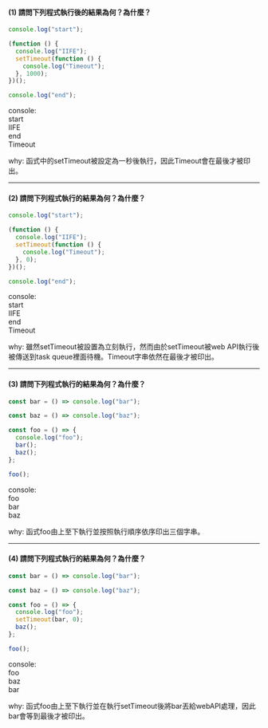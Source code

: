 #### (1) 請問下列程式執行後的結果為何？為什麼？

```javascript
console.log("start");

(function () {
  console.log("IIFE");
  setTimeout(function () {
    console.log("Timeout");
  }, 1000);
})();

console.log("end");
```

console:  
  start  
  IIFE  
  end  
  Timeout
  
why:
  函式中的setTimeout被設定為一秒後執行，因此Timeout會在最後才被印出。

---

#### (2) 請問下列程式執行的結果為何？為什麼？

```javascript
console.log("start");

(function () {
  console.log("IIFE");
  setTimeout(function () {
    console.log("Timeout");
  }, 0);
})();

console.log("end");
```

console:  
  start  
  IIFE  
  end  
  Timeout

why:
  雖然setTimeout被設置為立刻執行，然而由於setTimeout被web API執行後被傳送到task queue裡面待機。Timeout字串依然在最後才被印出。

---

#### (3) 請問下列程式執行的結果為何？為什麼？

```javascript
const bar = () => console.log("bar");

const baz = () => console.log("baz");

const foo = () => {
  console.log("foo");
  bar();
  baz();
};

foo();
```

console:  
  foo  
  bar  
  baz

why:
  函式foo由上至下執行並按照執行順序依序印出三個字串。

---

#### (4) 請問下列程式執行的結果為何？為什麼？

```javascript
const bar = () => console.log("bar");

const baz = () => console.log("baz");

const foo = () => {
  console.log("foo");
  setTimeout(bar, 0);
  baz();
};

foo();
```

console:  
  foo  
  baz  
  bar

why:
  函式foo由上至下執行並在執行setTimeout後將bar丟給webAPI處理，因此bar會等到最後才被印出。
